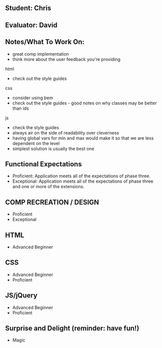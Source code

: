 ## Student: Chris
## Evaluator: David
## Notes/What To Work On:

* great comp implementation
* think more about the user feedback you're providing

html
* check out the style guides

css
* consider using bem
* check out the style guides - good notes on why classes may be better than ids

js 
* check the style guides
* always air on the side of readability over cleverness
* having global vars for min and max would make it so that we are less dependent on the level
* simplest solution is usually the best one

## Functional Expectations

* Proficient: Application meets all of the expectations of phase three.  
* Exceptional: Application meets all of the expectations of phase three and one or more of the extensions.  

## COMP RECREATION / DESIGN

* Proficient  
* Exceptional  

## HTML

* Advanced Beginner  

## CSS

* Advanced Beginner  
* Proficient  

## JS/jQuery

* Advanced Beginner  
* Proficient  

## Surprise and Delight (reminder: have fun!)

* Magic

